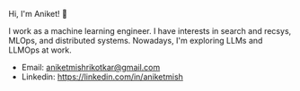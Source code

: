 Hi, I'm Aniket! 👋

I work as a machine learning engineer. I have interests in search and recsys, MLOps, and distributed systems. Nowadays, I'm exploring LLMs and LLMOps at work.

- Email: aniketmishrikotkar@gmail.com
- Linkedin: https://linkedin.com/in/aniketmish
